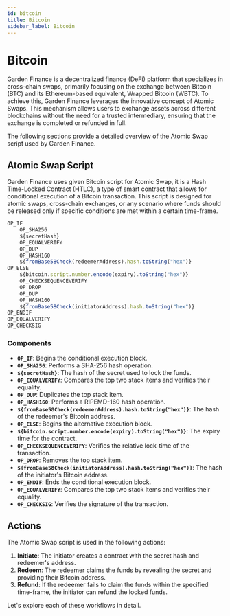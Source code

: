 ```yaml
---
id: bitcoin
title: Bitcoin
sidebar_label: Bitcoin
---
```


# Bitcoin

Garden Finance is a decentralized finance (DeFi) platform that specializes in cross-chain swaps, primarily focusing on the exchange between Bitcoin (BTC) and its Ethereum-based equivalent, Wrapped Bitcoin (WBTC). To achieve this, Garden Finance leverages the innovative concept of Atomic Swaps. This mechanism allows users to exchange assets across different blockchains without the need for a trusted intermediary, ensuring that the exchange is completed or refunded in full.

The following sections provide a detailed overview of the Atomic Swap script used by Garden Finance.

## Atomic Swap Script

Garden Finance uses given Bitcoin script for Atomic Swap, it is a Hash Time-Locked Contract (HTLC), a type of smart contract that allows for conditional execution of a Bitcoin transaction. This script is designed for atomic swaps, cross-chain exchanges, or any scenario where funds should be released only if specific conditions are met within a certain time-frame.

```typescript
OP_IF
    OP_SHA256
    ${secretHash}
    OP_EQUALVERIFY
    OP_DUP
    OP_HASH160
    ${fromBase58Check(redeemerAddress).hash.toString("hex")}
OP_ELSE
    ${bitcoin.script.number.encode(expiry).toString("hex")}
    OP_CHECKSEQUENCEVERIFY
    OP_DROP
    OP_DUP
    OP_HASH160
    ${fromBase58Check(initiatorAddress).hash.toString("hex")}
OP_ENDIF
OP_EQUALVERIFY
OP_CHECKSIG
```

### Components

- **`OP_IF`**: Begins the conditional execution block.
- **`OP_SHA256`**: Performs a SHA-256 hash operation.
- **`${secretHash}`**: The hash of the secret used to lock the funds.
- **`OP_EQUALVERIFY`**: Compares the top two stack items and verifies their equality.
- **`OP_DUP`**: Duplicates the top stack item.
- **`OP_HASH160`**: Performs a RIPEMD-160 hash operation.
- **`${fromBase58Check(redeemerAddress).hash.toString("hex")}`**: The hash of the redeemer's Bitcoin address.
- **`OP_ELSE`**: Begins the alternative execution block.
- **`${bitcoin.script.number.encode(expiry).toString("hex")}`**: The expiry time for the contract.
- **`OP_CHECKSEQUENCEVERIFY`**: Verifies the relative lock-time of the transaction.
- **`OP_DROP`**: Removes the top stack item.
- **`${fromBase58Check(initiatorAddress).hash.toString("hex")}`**: The hash of the initiator's Bitcoin address.
- **`OP_ENDIF`**: Ends the conditional execution block.
- **`OP_EQUALVERIFY`**: Compares the top two stack items and verifies their equality.
- **`OP_CHECKSIG`**: Verifies the signature of the transaction.

## Actions

The Atomic Swap script is used in the following actions:

1. **Initiate**: The initiator creates a contract with the secret hash and redeemer's address.
2. **Redeem**: The redeemer claims the funds by revealing the secret and providing their Bitcoin address.
3. **Refund**: If the redeemer fails to claim the funds within the specified time-frame, the initiator can refund the locked funds.

Let's explore each of these workflows in detail.
